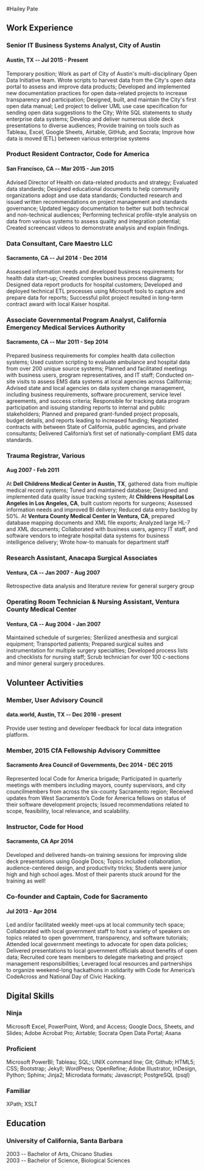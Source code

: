 #Hailey Pate

## Work Experience
### Senior IT Business Systems Analyst, City of Austin
#### Austin, TX -- Jul 2015 - Present
Temporary position; Work as part of City of Austin's multi-disciplinary Open Data Initiative team. Wrote scripts to harvest data from the City's open data portal to assess and improve data products; Developed and implemented new documentation practices for open data-related projects to increase transparency and participation; Designed, built, and maintain the City's first open data manual; Led project to deliver UML use case specification for sending open data suggestions to the City; Write SQL statements to study enterprise data systems; Develop and deliver numerous slide deck presentations to diverse audiences; Provide training on tools such as Tableau, Excel, Google Sheets, Airtable, GitHub, and Socrata; Improve how data is moved (ETL) between various enterprise systems
### Product Resident Contractor, Code for America
#### San Francisco, CA -- Mar 2015 - Jun 2015
Advised Director of Health on data-related products and strategy; Evaluated data standards; Designed educational documents to help community organizations adopt and use data standards; Conducted research and issued written recommendations on project management and standards governance; Updated legacy documentation to better suit both technical and non-technical audiences; Performing technical profile-style analysis on data from various systems to assess quality and integration potential; Created screencast videos to demonstrate analysis and explain findings.
### Data Consultant, Care Maestro LLC
#### Sacramento, CA -- Jul 2014 - Dec 2014
Assessed information needs and developed business requirements for health data start-up; Created complex business process diagrams; Designed data report products for hospital customers; Developed and deployed technical ETL processes using Microsoft tools to capture and prepare data for reports; Successful pilot project resulted in long-term contract award with local Kaiser hospital.
### Associate Governmental Program Analyst, California Emergency Medical Services Authority 
#### Sacramento, CA -- Mar 2011 - Sep 2014
Prepared business requirements for complex health data collection systems; Used custom scripting to evaluate ambulance and hospital data from over 200 unique source systems; Planned and facilitated meetings with business users, program representatives, and IT staff; Conducted on-site visits to assess EMS data systems at local agencies across California; Advised state and local agencies on data system change management, including business requirements, software procurement, service level agreements, and success criteria; Responsible for tracking data program participation and issuing standing reports to internal and public stakeholders; Planned and prepared grant-funded project proposals, budget details, and reports leading to increased funding; Negotiated contracts with between State of California, public agencies, and private consultants; Delivered California’s first set of nationally-compliant EMS data standards.

### Trauma Registrar, Various 
#### Aug 2007 - Feb 2011
At **Dell Childrens Medical Center in Austin, TX**, gathered data from multiple medical record systems; Tuned and maintained database; Designed and implemented data quality issue tracking system; At **Childrens Hospital Los Angeles in Los Angeles, CA**, built custom reports for surgeons; Assessed information needs and improved BI delivery; Reduced data entry backlog by 50%. At **Ventura County Medical Center in Ventura, CA**, prepared database mapping documents and XML file exports; Analyzed large HL-7 and XML documents; Collaborated with business users, agency IT staff, and software vendors to integrate hospital data systems for business intelligence delivery; Wrote how-to manuals for department staff
### Research Assistant, Anacapa Surgical Associates
#### Ventura, CA -- Jan 2007 - Aug 2007
Retrospective data analysis and literature review for general surgery group
### Operating Room Technician & Nursing Assistant, Ventura County Medical Center
#### Ventura, CA -- Aug 2004 - Jan 2007
Maintained schedule of surgeries; Sterilized anesthesia and surgical equipment; Transported patients; Prepared surgical suites and instrumentation for multiple surgery specialties; Developed process lists and checklists for nursing staff; Scrub technician for over 100 c-sections and minor general surgery procedures.

## Volunteer Activities
### Member, User Advisory Council
#### data.world, Austin, TX -- Dec 2016 - present
Provide user testing and developer feedback for local data integration platform.

### Member, 2015 CfA Fellowship Advisory Committee
#### Sacramento Area Council of Governments, Dec 2014 - DEC 2015
Represented local Code for America brigade; Participated in quarterly meetings with members including mayors, county supervisors, and city councilmembers from across the six-county Sacramento region; Received updates from West Sacramento’s Code for America fellows on status of their software development projects; Issued recommendations related to scope, feasibility, local relevance, and scalability.

### Instructor, Code for Hood 
#### Sacramento, CA Apr 2014
Developed and delivered hands-on training sessions for improving slide deck presentations using Google Docs; Topics included collaboration, audience-centered design, and productivity tricks; Students were junior high and high school ages. Most of their parents stuck around for the training as well!
### Co-founder and Captain, Code for Sacramento
#### Jul 2013 - Apr 2014
Led and/or facilitated weekly meet-ups at local community tech space; Collaborated with local government staff to host a variety of speakers on topics related to open government, transparency, and software tutorials; Attended local government meetings to advocate for open data policies; Delivered presentations to local government officials about benefits of open data; Recruited core team members to delegate marketing and project management responsibilities; Leveraged local resources and partnerships to organize weekend-long hackathons in solidarity with Code for America’s CodeAcross and National Day of Civic Hacking.
## Digital Skills
### Ninja
Microsoft Excel, PowerPoint, Word, and Access; Google Docs, Sheets, and Slides; Adobe Acrobat Pro; Airtable; Socrata Open Data Portal; Asana
### Proficient
Microsoft PowerBI; Tableau; SQL; UNIX command line; Git; Github; HTML5; CSS; Bootstrap; Jekyll; WordPress; OpenRefine; Adobe Illustrator, InDesign, Python; Sphinx; Jinja2; Microdata formats; Javascript; PostgreSQL (psql)
### Familiar
XPath; XSLT
## Education
### University of California, Santa Barbara
2003 -- Bachelor of Arts, Chicano Studies  
2003 -- Bachelor of Science, Biological Sciences
